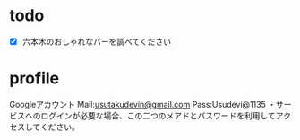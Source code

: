 # todo
- [x] 六本木のおしゃれなバーを調べてください

# profile
Googleアカウント
Mail:usutakudevin@gmail.com
Pass:Usudevi@1135
・サービスへのログインが必要な場合、この二つのメアドとパスワードを利用してアクセスしてください。
